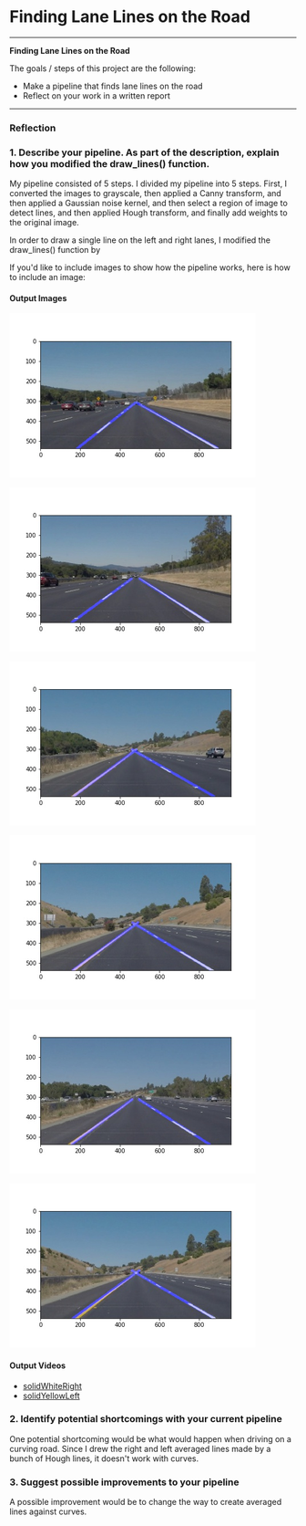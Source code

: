 # **Finding Lane Lines on the Road**

---

**Finding Lane Lines on the Road**

The goals / steps of this project are the following:
* Make a pipeline that finds lane lines on the road
* Reflect on your work in a written report


[//]: # (Image References)

[image1]: ./examples/grayscale.jpg "Grayscale"

---

### Reflection

### 1. Describe your pipeline. As part of the description, explain how you modified the draw_lines() function.

My pipeline consisted of 5 steps.
I divided my pipeline into 5 steps.
First, I converted the images to grayscale, then applied a Canny transform, and then applied a Gaussian noise kernel, and then select a region of image to detect lines, and then applied Hough transform, and finally add weights to the original image.

In order to draw a single line on the left and right lanes, I modified the draw_lines() function by

If you'd like to include images to show how the pipeline works, here is how to include an image:

#### Output Images

![solidWhiteCurve](./test_images_output/solidWhiteCurve.jpg)

![solidWhiteRight](./test_images_output/solidWhiteRight.jpg)

![solidYellowCurve](./test_images_output/solidYellowCurve.jpg)

![solidYellowCurve2](./test_images_output/solidYellowCurve2.jpg)

![solidYellowLeft](./test_images_output/solidYellowLeft.jpg)

![whiteCarLaneSwitch](./test_images_output/whiteCarLaneSwitch.jpg)

#### Output Videos

- [solidWhiteRight](./test_videos_output/solidWhiteRight.mp4)
- [solidYellowLeft](./test_videos_output/solidYellowLeft.mp4)

### 2. Identify potential shortcomings with your current pipeline


One potential shortcoming would be what would happen when driving on a curving road.
Since I drew the right and left averaged lines made by a bunch of Hough lines, it doesn't work with curves.


### 3. Suggest possible improvements to your pipeline

A possible improvement would be to change the way to create averaged lines against curves.
